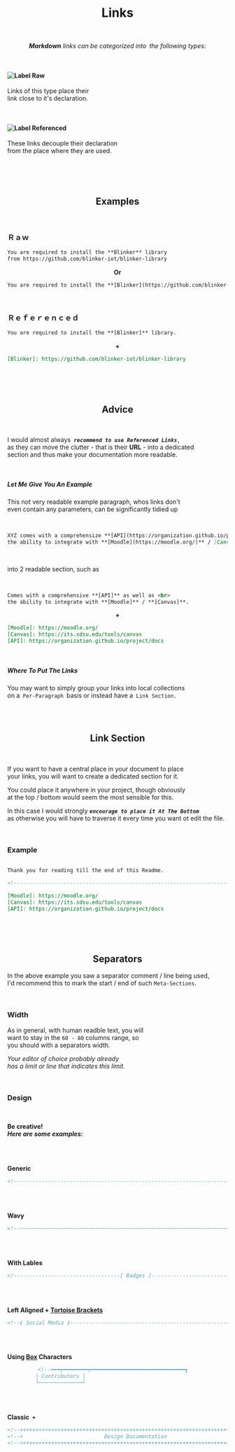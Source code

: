 
<div align = 'center'>
         
# Links
         
<br>

***Markdown*** *links can be categorized into the following types:*

</div>
         
<br>

#### ![Label Raw]

Links of this type place their <br>
link close to it's declaration.

<br>

#### ![Label Referenced]

These links decouple their declaration <br>
from the place where they are used.

<br>
<br>
<br>

<div align = 'center'>

## Examples
         
</div>

<br>

### Ｒａｗ

```markdown
You are required to install the **Blinker** library
from https://github.com/blinker-iot/blinker-library
```

<div align = 'center'>

**Or**

</div>
         
```markdown
You are required to install the **[Blinker](https://github.com/blinker-iot/blinker-library)** library.
```

<br>

### Ｒｅｆｅｒｅｎｃｅｄ

```markdown
You are required to install the **[Blinker]** library.
```

<div align = 'center'>

**+**

</div>

```markdown
[Blinker]: https://github.com/blinker-iot/blinker-library
```

<br>
<br>
<br>

<div align = 'center'>

## Advice
         
</div>

<br>

I would almost always ***`recommend to use Referenced Links`*** , <br>
as they can move the clutter - that is their **URL** - into a dedicated<br>
section and thus make your documentation more readable.

<br>

##### Let Me Give You An Example

This not very readable example paragraph, whos links don't <br>
even contain any parameters, can be significantly tidied up

<br>

```markdown
XYZ comes with a comprehensize **[API](https://organization.github.io/project/docs)** as well as <br>
the ability to integrate with **[Moodle](https://moodle.org/)** / [Canvas](https://its.sdsu.edu/tools/canvas).
```

<br>

into 2 readable section, such as

<br>

```markdown
Comes with a comprehensive **[API]** as well as <br>
the ability to integrate with **[Moodle]** / **[Canvas]**.
```

<div align = 'center'>

**+**

</div>

```markdown
[Moodle]: https://moodle.org/
[Canvas]: https://its.sdsu.edu/tools/canvas
[API]: https://organization.github.io/project/docs
```

<br>

##### Where To Put The Links

You may want to simply group your links into local collections <br>
on a `Per-Paragraph` basis or instead have a `Link Section` .

<br>
<br>

<div align = 'center'>

## Link Section
         
</div>

<br>

If you want to have a central place in your document to place <br>
your links, you will want to create a dedicated section for it.

You could place it anywhere in your project, though obviously <br>
at the top / bottom would seem the most sensible for this.

In this case I would strongly ***`encourage to place it At The Bottom`*** <br>
as otherwise you will have to traverse it every time you want ot edit the file.

<br>

### Example

```markdown

Thank you for reading till the end of this Readme.

<!----------------------------------------------------------------------------->

[Moodle]: https://moodle.org/
[Canvas]: https://its.sdsu.edu/tools/canvas
[API]: https://organization.github.io/project/docs
```


<br>
<br>
<br>

<div align = 'center'>

## Separators
         
</div>

In the above example you saw a separator comment / line being used, <br>
I'd recommend this to mark the start / end of such `Meta-Sections`.

<br>

### Width

As in general, with human readble text, you will <br>
want to stay in the `60 - 80` columns range, so <br>
you should with a separators width.

*Your editor of choice probably already* <br>
*has a limit or line that indicates this limit.*

<br>

### Design

<br>

**Be creative!** <br>
***Here are some examples:***

<br>
<br>

**Generic**

<div align = 'center'>

```markdown
<!----------------------------------------------------------------------------->
```
         
</div>
<br>
<br>

**Wavy**

<div align = 'center'>

```markdown
<!--~~~~~~~~~~~~~~~~~~~~~~~~~~~~~~~~~~~~~~~~~~~~~~~~~~~~~~~~~~~~~~~~~~~~~~~~~-->
```

</div>
<br>
<br>

**With Lables**

<div align = 'center'>

```markdown
<!----------------------------------[ Badges ]--------------------------------->
```

</div>
<br>
<br>

**Left Aligned + [Tortoise Brackets]**

<div align = 'center'>

```markdown
<!--⦗ Social Media ⦘----------------------------------------------------------->
```

</div>
<br>
<br>

**Using [Box] Characters**

<div align = 'center'>

```markdown
<!--╼━━┯━━━━━━━━┯━━━━━━━━━━━━━━━━━━━━━━━━━━━━━━┓   
         │ Contributors │                                                   ┃   
         └──────────────┘                                                   ┖-->
```

</div>
<br>
<br>

**Classic `+`**

<div align = 'center'>

```markdown
<!--+++++++++++++++++++++++++++++++++++++++++++++++++++++++++++++++++++++++++-->
<!--+                          Design Documentation                         +-->
<!--+++++++++++++++++++++++++++++++++++++++++++++++++++++++++++++++++++++++++-->
```

</div>
<br>


<!----------------------------------------------------------------------------->

[Label Referenced]: https://img.shields.io/badge/Referenced-0ABF53?style=for-the-badge
[Label Raw]: https://img.shields.io/badge/Raw-EF2D5E?style=for-the-badge

[Tortoise Brackets]: https://unicode-table.com/en/2997/
[Box]: https://unicode-table.com/en/blocks/box-drawing/
